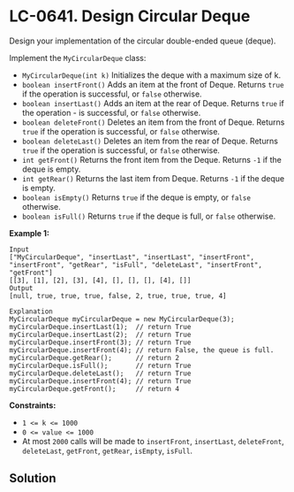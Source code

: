 # LC-0641. Design Circular Deque

Design your implementation of the circular double-ended queue (deque).

Implement the `MyCircularDeque` class:

-   `MyCircularDeque(int k)` Initializes the deque with a maximum size of k.
-   `boolean insertFront()` Adds an item at the front of Deque. Returns `true` if the operation is successful, or `false` otherwise.
-   `boolean insertLast()` Adds an item at the rear of Deque. Returns `true` if the operation - is successful, or `false` otherwise.
-   `boolean deleteFront()` Deletes an item from the front of Deque. Returns `true` if the operation is successful, or `false` otherwise.
-   `boolean deleteLast()` Deletes an item from the rear of Deque. Returns `true` if the operation is successful, or `false` otherwise.
-   `int getFront()` Returns the front item from the Deque. Returns `-1` if the deque is empty.
-   `int getRear()` Returns the last item from Deque. Returns `-1` if the deque is empty.
-   `boolean isEmpty()` Returns `true` if the deque is empty, or `false` otherwise.
-   `boolean isFull()` Returns `true` if the deque is full, or `false` otherwise.

**Example 1:**

```
Input
["MyCircularDeque", "insertLast", "insertLast", "insertFront", "insertFront", "getRear", "isFull", "deleteLast", "insertFront", "getFront"]
[[3], [1], [2], [3], [4], [], [], [], [4], []]
Output
[null, true, true, true, false, 2, true, true, true, 4]

Explanation
MyCircularDeque myCircularDeque = new MyCircularDeque(3);
myCircularDeque.insertLast(1);  // return True
myCircularDeque.insertLast(2);  // return True
myCircularDeque.insertFront(3); // return True
myCircularDeque.insertFront(4); // return False, the queue is full.
myCircularDeque.getRear();      // return 2
myCircularDeque.isFull();       // return True
myCircularDeque.deleteLast();   // return True
myCircularDeque.insertFront(4); // return True
myCircularDeque.getFront();     // return 4
```

**Constraints:**

-   `1 <= k <= 1000`
-   `0 <= value <= 1000`
-   At most `2000` calls will be made to `insertFront`, `insertLast`, `deleteFront`, `deleteLast`, `getFront`, `getRear`, `isEmpty`, `isFull`.

## Solution

```javascript

```
